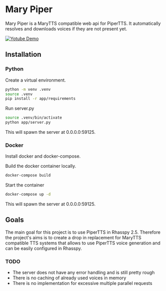# Mary Piper

Mary Piper is a MaryTTS compatible web api for PiperTTS. It automatically resolves and downloads voices if they are not present yet.

[![Yotube Demo](https://img.youtube.com/vi/9V-3SGUvbJo/0.jpg)](https://www.youtube.com/watch?v=9V-3SGUvbJo)

## Installation

### Python

Create a virtual environment.

```bash
python -m venv .venv
source .venv
pip install -r app/requirements
```

Run server.py

```bash
source .venv/bin/activate
python app/server.py
```

This will spawn the server at 0.0.0.0:59125.

### Docker

Install docker and docker-compose.

Build the docker container locally.

```bash
docker-compose build
```

Start the container

```bash
docker-compose up -d
```

This will spawn the server at 0.0.0.0:59125.

## Goals

The main goal for this project is to use PiperTTS in Rhasspy 2.5. Therefore the project's aims is to create a drop in replacement for MaryTTS compatible TTS systems that allows to use PiperTTS voice generation and can be easily configured in Rhasspy.

### TODO

* The server does not have any error handling and is still pretty rough
* There is no caching of already used voices in memory
* There is no implementation for excessive multiple parallel requests
